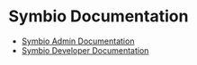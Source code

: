 # Symbio Documentation

* [Symbio Admin Documentation](admin)
* [Symbio Developer Documentation](developer)